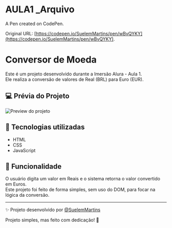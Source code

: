 # AULA1 _Arquivo 

A Pen created on CodePen.

Original URL: [https://codepen.io/SuelemMartins/pen/wBvQYKY](https://codepen.io/SuelemMartins/pen/wBvQYKY).

# Conversor de Moeda

Este é um projeto desenvolvido durante a Imersão Alura - Aula 1.  
Ele realiza a conversão de valores de Real (BRL) para Euro (EUR).

## 💻 Prévia do Projeto

![Preview do projeto](./imagens/preview.png)

## 🚀 Tecnologias utilizadas

- HTML
- CSS
- JavaScript

## 📌 Funcionalidade

O usuário digita um valor em Reais e o sistema retorna o valor convertido em Euros.  
Este projeto foi feito de forma simples, sem uso do DOM, para focar na lógica da conversão.

---

✨ Projeto desenvolvido por [@SuelemMartins](https://github.com/SuelemMartins)

Projeto simples, mas feito com dedicação! 💜


